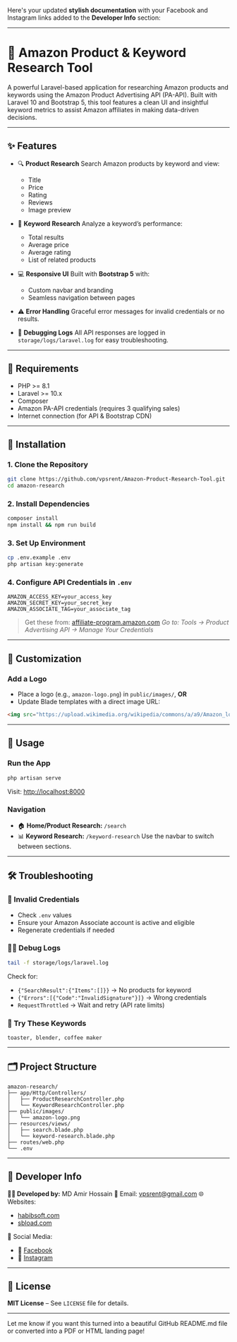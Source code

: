 Here's your updated **stylish documentation** with your Facebook and Instagram links added to the **Developer Info** section:

---

# 🛒 Amazon Product & Keyword Research Tool

A powerful Laravel-based application for researching Amazon products and keywords using the Amazon Product Advertising API (PA-API). Built with Laravel 10 and Bootstrap 5, this tool features a clean UI and insightful keyword metrics to assist Amazon affiliates in making data-driven decisions.

---

## ✨ Features

* 🔍 **Product Research**
  Search Amazon products by keyword and view:

  * Title
  * Price
  * Rating
  * Reviews
  * Image preview

* 🔑 **Keyword Research**
  Analyze a keyword’s performance:

  * Total results
  * Average price
  * Average rating
  * List of related products

* 💻 **Responsive UI**
  Built with **Bootstrap 5** with:

  * Custom navbar and branding
  * Seamless navigation between pages

* ⚠️ **Error Handling**
  Graceful error messages for invalid credentials or no results.

* 🐛 **Debugging Logs**
  All API responses are logged in `storage/logs/laravel.log` for easy troubleshooting.

---

## 🧰 Requirements

* PHP >= 8.1
* Laravel >= 10.x
* Composer
* Amazon PA-API credentials (requires 3 qualifying sales)
* Internet connection (for API & Bootstrap CDN)

---

## 🚀 Installation

### 1. Clone the Repository

```bash
git clone https://github.com/vpsrent/Amazon-Product-Research-Tool.git
cd amazon-research
```

### 2. Install Dependencies

```bash
composer install
npm install && npm run build
```

### 3. Set Up Environment

```bash
cp .env.example .env
php artisan key:generate
```

### 4. Configure API Credentials in `.env`

```env
AMAZON_ACCESS_KEY=your_access_key
AMAZON_SECRET_KEY=your_secret_key
AMAZON_ASSOCIATE_TAG=your_associate_tag
```

> Get these from: [affiliate-program.amazon.com](https://affiliate-program.amazon.com)
> *Go to: Tools → Product Advertising API → Manage Your Credentials*

---

## 🎨 Customization

### Add a Logo

* Place a logo (e.g., `amazon-logo.png`) in `public/images/`,
  **OR**
* Update Blade templates with a direct image URL:

```html
<img src="https://upload.wikimedia.org/wikipedia/commons/a/a9/Amazon_logo.svg" alt="Amazon Logo" class="navbar-logo">
```

---

## 🧪 Usage

### Run the App

```bash
php artisan serve
```

Visit: [http://localhost:8000](http://localhost:8000)

### Navigation

* 🏠 **Home/Product Research:** `/search`
* 📊 **Keyword Research:** `/keyword-research`
  Use the navbar to switch between sections.

---

## 🛠️ Troubleshooting

### 🔐 Invalid Credentials

* Check `.env` values
* Ensure your Amazon Associate account is active and eligible
* Regenerate credentials if needed

### 🕵️‍♂️ Debug Logs

```bash
tail -f storage/logs/laravel.log
```

Check for:

* `{"SearchResult":{"Items":[]}}` → No products for keyword
* `{"Errors":[{"Code":"InvalidSignature"}]}` → Wrong credentials
* `RequestThrottled` → Wait and retry (API rate limits)

### 🧪 Try These Keywords

```text
toaster, blender, coffee maker
```

---

## 🗂️ Project Structure

```
amazon-research/
├── app/Http/Controllers/
│   ├── ProductResearchController.php
│   └── KeywordResearchController.php
├── public/images/
│   └── amazon-logo.png
├── resources/views/
│   ├── search.blade.php
│   └── keyword-research.blade.php
├── routes/web.php
└── .env
```

---

## 👤 Developer Info

**👨‍💻 Developed by:** MD Amir Hossain
📧 Email: [vpsrent@gmail.com](mailto:vpsrent@gmail.com)
🌐 Websites:

* [habibsoft.com](https://habibsoft.com)
* [sbload.com](https://sbload.com)

📱 Social Media:

* 📘 [Facebook](https://www.facebook.com/vpsrentpro)
* 📸 [Instagram](https://www.instagram.com/vpsrent/)

---

## 📜 License

**MIT License** – See `LICENSE` file for details.

---

Let me know if you want this turned into a beautiful GitHub README.md file or converted into a PDF or HTML landing page!
